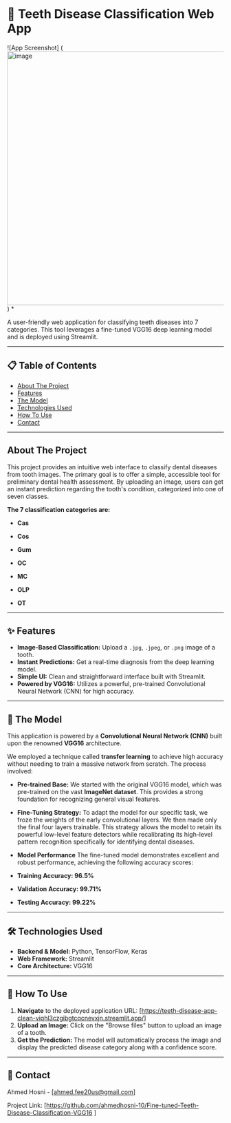 # 🦷 Teeth Disease Classification Web App

![App Screenshot]
(<img width="1355" height="590" alt="image" src="https://github.com/user-attachments/assets/2ad466ed-4b29-46b4-9f33-f095d1173687" />)
*<p align="center">

A user-friendly web application for classifying teeth diseases into 7 categories. This tool leverages a fine-tuned VGG16 deep learning model and is deployed using Streamlit.

---

## 📋 Table of Contents
* [About The Project](#about-the-project)
* [Features](#✨-features)
* [The Model](#🤖-the-model)
* [Technologies Used](#-technologies-used)
* [How To Use](#-how-to-use)
* [Contact](#-contact)

---

## About The Project

This project provides an intuitive web interface to classify dental diseases from tooth images. The primary goal is to offer a simple, accessible tool for preliminary dental health assessment. By uploading an image, users can get an instant prediction regarding the tooth's condition, categorized into one of seven classes.

**The 7 classification categories are:**

* **Cas**

* **Cos**

* **Gum**

* **OC**

* **MC**

* **OLP**

* **OT**

---

## ✨ Features

* **Image-Based Classification:** Upload a `.jpg`, `.jpeg`, or `.png` image of a tooth.
* **Instant Predictions:** Get a real-time diagnosis from the deep learning model.
* **Simple UI:** Clean and straightforward interface built with Streamlit.
* **Powered by VGG16:** Utilizes a powerful, pre-trained Convolutional Neural Network (CNN) for high accuracy.

---

## 🤖 The Model

This application is powered by a **Convolutional Neural Network (CNN)** built upon the renowned **VGG16** architecture.

We employed a technique called **transfer learning** to achieve high accuracy without needing to train a massive network from scratch. The process involved:

* **Pre-trained Base:** We started with the original VGG16 model, which was pre-trained on the vast **ImageNet dataset**. This provides a strong foundation for recognizing general visual features.

* **Fine-Tuning Strategy:** To adapt the model for our specific task, we froze the weights of the early convolutional layers. We then made only the final four layers trainable. This strategy allows the model to retain its powerful low-level feature detectors while recalibrating its high-level pattern recognition specifically for identifying dental diseases.

* **Model Performance**
The fine-tuned model demonstrates excellent and robust performance, achieving the following accuracy scores:

* **Training Accuracy: 96.5%**

* **Validation Accuracy: 99.71%**

* **Testing Accuracy: 99.22%**
---

## 🛠️ Technologies Used

* **Backend & Model:** Python, TensorFlow, Keras
* **Web Framework:** Streamlit
* **Core Architecture:** VGG16

---

## 🚀 How To Use

1.  **Navigate** to the deployed application URL: [https://teeth-disease-app-clean-viqhl3czgibgtcqcnevxjn.streamlit.app/]
2.  **Upload an Image:** Click on the "Browse files" button to upload an image of a tooth.
3.  **Get the Prediction:** The model will automatically process the image and display the predicted disease category along with a confidence score.

---

## 📧 Contact

Ahmed Hosni - [ahmed.fee20us@gmail.com]

Project Link: [https://github.com/ahmedhosni-10/Fine-tuned-Teeth-Disease-Classification-VGG16 ]
